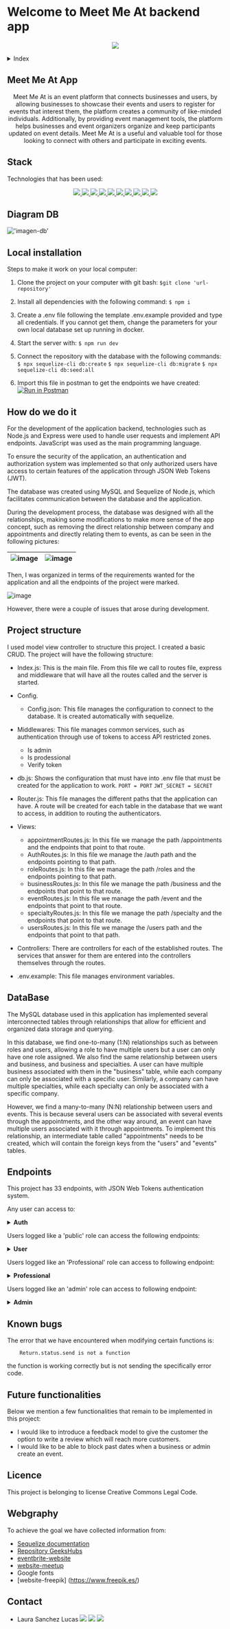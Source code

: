 # Welcome to Meet Me At backend app
<p align="center"><img src="./assets/readmePicture.jpg"/></p> 

<details>
  <summary>Index</summary>
  <ol>
    <li><a href="#meet-me-at-app">About Meet Me At App</a></li>
    <li><a href="#stack">Stack</a></li>
    <li><a href="#diagram-bd">Diagram DB</a></li>
    <li><a href="#local-instalation">Local installation</a></li>
    <li><a href="#how-do-we-do-it">How do we do it</a></li>
    <li><a href="#project-structure">Project structure</a></li>
    <li><a href="#data-base">Database</a></li>
    <li><a href="#endpoints">Endpoints</a></li>
    <li><a href="#known-bugs">Known bugs</a></li>
    <li><a href="#future-functionalities">Future funtionalities</a></li>
    <li><a href="#licence">Licence</a></li>
    <li><a href="#webgraphy">Webgraphy</a></li>
    <li><a href="#contact">Contact</a></li>
  </ol>
</details>

## Meet Me At App
<p align="center">Meet Me At is an event platform that connects businesses and users, by allowing businesses to showcase their events and users to register for events that interest them, the platform creates a community of like-minded individuals. 
Additionally, by providing event management tools, the platform helps businesses and event organizers organize and keep participants updated on event details. Meet Me At is a useful and valuable tool for those looking to connect with others and participate in exciting events.</p>

## Stack
<p>Technologies that has been used:</p>
<div align="center">
    <a href="https://expressjs.com/">
        <img src= "https://img.shields.io/badge/express.js-%23404d59.svg?style=for-the-badge&logo=express&logoColor=%2361DAFB"/>
    </a>
    <a href="https://nextjs.org/">
        <img src= "https://img.shields.io/badge/node.js-026E00?style=for-the-badge&logo=node.js&logoColor=white"/>
    </a>
    <a href="https://developer.mozilla.org/es/docs/Web/JavaScript">
        <img src= "https://img.shields.io/badge/javascipt-EFD81D?style=for-the-badge&logo=javascript&logoColor=black"/>
    </a>
    <a href="https://jwt.io/">
        <img src= "https://img.shields.io/badge/JWT-black?style=for-the-badge&logo=JSON%20web%20tokens"/>
    </a>
    <a href="https://www.postman.com/">
        <img src= "https://img.shields.io/badge/Postman-FF6C37?style=for-the-badge&logo=postman&logoColor=white"/>
    </a>
    <a href="https://www.mysql.com/">
        <img src= "https://img.shields.io/badge/mysql-3E6E93?style=for-the-badge&logo=mysql&logoColor=white"/>
    </a>
    <a href="https://www.github.com/">
        <img src= "https://img.shields.io/badge/github-24292F?style=for-the-badge&logo=github&logoColor=white"/>
    </a>
    <a href="https://git-scm.com/">
        <img src= "https://img.shields.io/badge/git-F54D27?style=for-the-badge&logo=git&logoColor=white"/>
    </a>
    <a href="https://www.docker.com/">
        <img src= "https://img.shields.io/badge/docker-2496ED?style=for-the-badge&logo=docker&logoColor=white"/>
    </a>
    <a href="https://www.sequelize.org/">
        <img src= "https://img.shields.io/badge/sequelize-3C76C3?style=for-the-badge&logo=sequelize&logoColor=white"/>
    </a>
</div>

## Diagram DB

!['imagen-db'](./assets/dataBase.jpg)

## Local installation

Steps to make it work on your local computer:
1. Clone the project on your computer with git bash:
 `$git clone 'url-repository'`
2. Install all dependencies with the following command:
 ` $ npm i `
3. Create a .env file following the template .env.example provided and type all credentials. If you cannot get them, change the parameters for your own local database set up running in docker.
4.  Start the server with:
 ``` $ npm run dev ```
5. Connect the repository with the database with the following commands:
 ``` $ npx sequelize-cli db:create ``` 
 ``` $ npx sequelize-cli db:migrate ``` 
 ``` $ npx sequelize-cli db:seed:all ```

6. Import this file in postman to get the endpoints we have created:
[![Run in Postman](https://run.pstmn.io/button.svg)](https://www.postman.com/security-geologist-20366633/workspace/meet-me-at/collection/27251425-ef405e59-a70e-4b4b-ab64-610e2822de31?action=share&creator=27251425)


## How do we do it

For the development of the application backend, technologies such as Node.js and Express were used to handle user requests and implement API endpoints. JavaScript was used as the main programming language.

To ensure the security of the application, an authentication and authorization system was implemented so that only authorized users have access to certain features of the application through JSON Web Tokens (JWT).

The database was created using MySQL and Sequelize of Node.js, which facilitates communication between the database and the application.

During the development process, the database was designed with all the relationships, making some modifications to make more sense of the app concept, such as removing the direct relationship between company and appointments and directly relating them to events, as can be seen in the following pictures:

![image](./assets/dataBase.jpg) |![image](./assets/olddb.jpg)|
|-|-|

Then, I was organized in terms of the requirements wanted for the application and all the endpoints of the project were marked.

![image](./assets/backendpicture.jpg)

However, there were a couple of issues that arose during development.


## Project structure
I used model view controller to structure this project. I created a basic CRUD.
The project will have the following structure:
-	Index.js: This is the main file. From this file we call to routes file, express and middleware that will have all the routes called and the server is started.
-	Config.
      - Config.json: This file manages the configuration to connect to the database. It is created automatically with sequelize.
-	Middlewares: This file manages common services, such as authentication through use of tokens to access API restricted zones.
      - Is admin
      - Is prodessional
      - Verify token
-	db.js: Shows the configuration that must have into .env file that must be created for the application to work.
    ```PORT = PORT```
    ```JWT_SECRET = SECRET```

-	Router.js: This file manages the different paths that the application can have. A route will be created for each table in the database that we want to access, in addition to routing the authenticators.
-	Views:
      - appointmentRoutes.js: In this file we manage the path /appointments and the endpoints that point to that route.
      - AuthRoutes.js: In this file we manage the /auth path and the endpoints pointing to that path.
      - roleRoutes.js: In this file we manage the path /roles and the endpoints pointing to that path.
      - businessRoutes.js: In this file we manage the path /business and the endpoints that point to that route.
      -  eventRoutes.js: In this file we manage the path /event and the endpoints that point to that route.
      - specialtyRoutes.js: In this file we manage the path /specialty and the endpoints that point to that route.
      - usersRoutes.js: In this file we manage the /users path and the endpoints that point to that path.
      
-	Controllers: There are controllers for each of the established routes. The services that answer for them are entered into the controllers themselves through the routes.
-	.env.example: This file manages environment variables.

## DataBase

The MySQL database used in this application has implemented several interconnected tables through relationships that allow for efficient and organized data storage and querying.

In this database, we find one-to-many (1:N) relationships such as between roles and users, allowing a role to have multiple users but a user can only have one role assigned. We also find the same relationship between users and business, and business and specialties. A user can have multiple business associated with them in the "business" table, while each company can only be associated with a specific user. Similarly, a company can have multiple specialties, while each specialty can only be associated with a specific company.

However, we find a many-to-many (N:N) relationship between users and events. This is because several users can be associated with several events through the appointments, and the other way around, an event can have multiple users associated with it through appointments. To implement this relationship, an intermediate table called "appointments" needs to be created, which will contain the foreign keys from the "users" and "events" tables.


## Endpoints
This project has 33 endpoints, with JSON Web Tokens authentication system.

Any user can access to:

<details>
<summary><strong>Auth</strong></summary>

- Register user:
    - Manage registration in our API. The information is passed via body in Postman containing the name, surname, email, phone and password.

        POST:   http://localhost:3000/register 
        body:
        ``` bash
        {
            "name": "Luisa",
            "surname": "Santo Ramos",
            "email": "luisa@gmail.com",
            "phone": "+34605789542",
            "password": "1234567A"
        }
        ```
    The password is encrypted using the crypto library, native to NodeJS, and then sent to the database.

- Login User: 
    - We manage the log in our API (secure so that only an administrator, professional or public can access it).

        POST:   http://localhost:3000/login
        body:
        ``` bash
        {
            "email": "luisa@gmail.com",
            "password": "1234567A"
        }
        ```
</details>

Users logged like a 'public' role can access the following endpoints:

<details>
<summary><strong>User</strong></summary>

- Profile: 
    - GET petition to see the user´s own profile.
  
        GET:   http://localhost:3000/profile

- Update profile: 
    - We update profile from the logged user.
  
        PUT:   http://localhost:3000/updateProfile
        body:
        ``` bash
       {
            "name": "Luisa",
            "surname": "Santo Ramos",
            "email": "luisa@gmail.com",
            "phone": "+34605789542",
        }
        ```

- Appointments:
    - CREATE appointment only for the logged in user through postman with POST option.

        POST:   http://localhost:3000/create/appointment
        body:
        ``` bash
        {
            "event_id": "2",
        }
        ```
    Only appointments can be created for the logged in user.

    - GET a list of all users' appointments'.
  
        GET:   http://localhost:3000/appointment

    - CANCEL petition to delete my own appointments currently in the database.
  
        DELETE:   http://localhost:3000/cancelappointment/:id

    You must indicate in the url the ID number of the appointment.

- Events:
    - GET a list of all events.
  
        GET:   http://localhost:3000/all/events

- Business:
    - GET a list of all business.
  
        GET:   http://localhost:3000/business

</details>

Users logged like an 'Professional' role can access to following endpoint:

<details>
<summary><strong>Professional</strong></summary>

- Check all user by business: 
    - GET petition to see a list of the users, if you are logged like a business, will show only the relevant information about the users.
  
        GET:   http://localhost:3000/getuserbyprofess

- Appointments: 
    - GET a list of all appointments for my own events.
  
        GET:   http://localhost:3000/getappointmentbyprofess

    This option displays all fields of interest to the business related to the appointment.

- Events: 
    - GET a list of all events that belong to my company.
  
        GET:   http://localhost:3000/all/events/professional

    This option displays all fields of interest to the business related to the event.

    - CANCEL petition to delete my own events currently in the database.
  
        DELETE:   http://localhost:3000/deleteeventprofessi/:id

    You must indicate in the url the ID number of the event.

    - CREATE event through postman with POST option.

        POST:   http://localhost:3000/neweventprofessional
        ``` bash
        {
            "image": "URL picture"
            "name": "Show name",
            "description": "description",
            "place": "place",
            "date": "year-month-date",
            "hour": "time"
        }
        ```
    Only events can be created for the logged business.

</details>

Users logged like an 'admin' role can access to following endpoint:

<details>
<summary><strong>Admin</strong></summary>

- User related functions: 
    - GET petition to see list all of users, if you are logged like an Admin, will show all the information about the users.
  
        GET:   http://localhost:3000/allusers

    - UPDATE any user profile from the logged Admin.

        POST:   http://localhost:3000//updateprofile/:id
        body:
        ``` bash
        {
            "name":"",
            "surname":"",
            "email":"",
            "phone":"",
            "role_id": ""
        }
        ```
        You must indicate in the url the ID number of the user.
    - DELETE user and all info by Admin.

        POST:   http://localhost:3000/cancelluser/:id
    
        You must indicate in the url the ID number of the user.

    - CREATE new user by admin with any role_id except 'admin' role.

        POST:   http://localhost:3000/newuseradmin
        body:
        ``` bash
        {
            "name": "Luisa",
            "surname": "Santo Ramos",
            "email": "luisa@gmail.com",
            "phone": "+34605789542",
            "password": "1234567A",
            "role_id": 2
        }
        ```
    The password is encrypted using the crypto library, native to NodeJS, and then sent to the database.

- Roles: 
    - GET petition to see list of all roles in the database.
  
        GET:   http://localhost:3000/role

    - GET petition to see list of all roles exclude admin role in the database.
  
        GET:   http://localhost:3000/roles

    - CREATE roles through postman with POST option.

        POST:   http://localhost:3000/newrole
        body:
        ``` bash
        {
	        "name": "team-leader"
        }
        ```
    - UPDATE any role except admin.

        POST:   http://localhost:3000/updateuserrole/:id
        body:
        ``` bash
        {
            "name":""
        }
        ```
        You must indicate in the url the ID number of the role.
    
    - CANCEL petition to delete roles currently in the database except admin.
  
        DELETE:   http://localhost:3000/deleterole/:id

    You must indicate in the url the ID number of the role.

- Specialty: 
    - GET petition to see list of all specialties in the database.
  
        GET:   http://localhost:3000/specialty

- Business: 
    - GET petition to see list of all business in the database.
  
        GET:   http://localhost:3000/business

    - CREATE business through postman with POST option.

        POST:   http://localhost:3000/newbusiness
        body:
        ``` bash
        {
	        "user_id": "10",
            "specialty_id": "3",
            "notes": "notes"
        }
        ```

    - CANCEL petition to delete business currently in the database.
  
        DELETE:   http://localhost:3000/deletebusiness/:id

    You must indicate in the url the ID number of the business.

- Events: 
    - GET a list of all events in the database.
  
        GET:   http://localhost:3000/all/events

    This option displays all fields of interest to admin related to the event.

    - CANCEL petition to delete events currently in the database.
  
        DELETE:   http://localhost:3000/deleteevent/:id

    You must indicate in the url the ID number of the event.

    - CREATE event through postman with POST option.

        POST:   http://localhost:3000/newevent
        body:
        ``` bash
        {
            "image": "URL picture"
            "name": "Show name",
            "description": "description",
            "place": "place",
            "date": "year-month-date",
            "hour": "time"
            "business_id": 2
        }
        ```
 - UPDATE any event by admin.
  
        PUT:   http://localhost:3000/updateeventadmin/:id
        body:
        ``` bash
       {
            "image": "image",
            "name": "show name",
            "description": "description",
            "place": "place",
            "date":"year-month-day",
            "hour": "time",
            "business_id": 4
        }
        ```
     You must indicate in the url the ID number of the event.

- Appointment: 
    - GET a list of all appointments.
  
            GET:   http://localhost:3000/getappointment

   This option displays all fields related to the appointment.

    - CREATE appointment by the admin for any user through postman with POST option.

            POST:   http://localhost:3000/newappointment
        body:
        ``` bash
        {
            "user_id": "user_id",
            "event_id":" event_id"
        }
        ```
    - CANCEL petition to delete any user appointments currently in the database.
  
            DELETE:   http://localhost:3000//deleteappointment/:id

    You must indicate in the url the ID number of the appointment.
</details>

## Known bugs
The error that we have encountered when modifying certain functions is:

        Return.status.send is not a function
the function is working correctly but is not sending the specifically error code.


## Future functionalities

Below we mention a few functionalities that remain to be implemented in this project:
   - I would like to introduce a feedback model to give the customer the option to write a review which will reach more customers.
   - I would like to be able to block past dates when a business or admin create an event.
    

## Licence
This project is belonging to license Creative Commons Legal Code.


## Webgraphy
To achieve the goal we have collected information from:
- [Sequelize documentation](https://sequelize.org/docs/v6/)
- [Repository GeeksHubs](https://github.com/GeeksHubs/FSD_VAL_01_2023_SEQUELIZE)
- [eventbrite-website](https://www.eventbrite.es/d/spain--valencia/events/)
- [website-meetup](https://www.meetup.com/es-ES/)
- Google fonts
- [website-freepik] (https://www.freepik.es/)

## Contact
- Laura Sanchez Lucas
<a href = "lausnclu@gmail.com"><img src="https://img.shields.io/badge/Gmail-C6362C?style=for-the-badge&logo=gmail&logoColor=white" target="_blank"></a>
<a href="https://www.linkedin.com/in/linkedinUser/" target="_blank"><img src="https://img.shields.io/badge/-LinkedIn-%230077B5?style=for-the-badge&logo=linkedin&logoColor=white" target="_blank"></a>
<a href="https://github.com/LauraSanchezLucas" target="_blank"><img src="https://img.shields.io/badge/github-24292F?style=for-the-badge&logo=github&logoColor=red" target="_blank"></a> 
</p>
